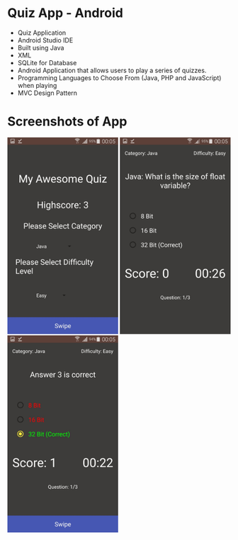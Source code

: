 # Quiz App - Android
- Quiz Application
- Android Studio IDE
- Built using Java 
- XML
- SQLite for Database
- Android Application that allows users to play a series of quizzes.
- Programming Languages to Choose From (Java, PHP and JavaScript) when playing
- MVC Design Pattern

# Screenshots of App
<img src="screenshots/image1.jpeg" width=250> <img src="screenshots/image2.jpeg" width=250> <img src="screenshots/image3.jpeg" width=250>
